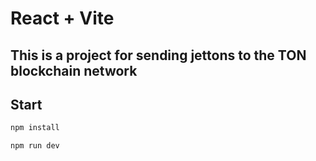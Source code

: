 # React + Vite

## This is a project for sending jettons to the TON blockchain network

## Start

```sh
npm install
```

```sh
npm run dev
```
